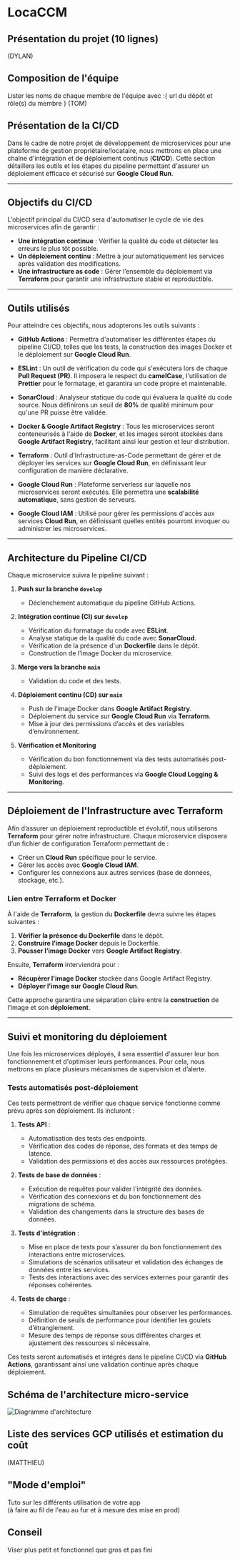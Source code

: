 # LocaCCM

## Présentation du projet (10 lignes)
(DYLAN)

## Composition de l'équipe
Lister les noms de chaque membre de l'équipe avec :{ url du dépôt et rôle(s) du membre } (TOM)

## Présentation de la CI/CD

Dans le cadre de notre projet de développement de microservices pour une plateforme de gestion propriétaire/locataire, nous mettrons en place une chaîne d'intégration et de déploiement continus (**CI/CD**). Cette section détaillera les outils et les étapes du pipeline permettant d'assurer un déploiement efficace et sécurisé sur **Google Cloud Run**.

---

## **Objectifs du CI/CD**

L'objectif principal du CI/CD sera d'automatiser le cycle de vie des microservices afin de garantir :

- **Une intégration continue** : Vérifier la qualité du code et détecter les erreurs le plus tôt possible.
- **Un déploiement continu** : Mettre à jour automatiquement les services après validation des modifications.
- **Une infrastructure as code** : Gérer l’ensemble du déploiement via **Terraform** pour garantir une infrastructure stable et reproductible.

---

## **Outils utilisés**

Pour atteindre ces objectifs, nous adopterons les outils suivants :

- **GitHub Actions** : Permettra d'automatiser les différentes étapes du pipeline CI/CD, telles que les tests, la construction des images Docker et le déploiement sur **Google Cloud Run**.

- **ESLint** : Un outil de vérification du code qui s'exécutera lors de chaque **Pull Request (PR)**. Il imposera le respect du **camelCase**, l'utilisation de **Prettier** pour le formatage, et garantira un code propre et maintenable.

- **SonarCloud** : Analyseur statique du code qui évaluera la qualité du code source. Nous définirons un seuil de **80%** de qualité minimum pour qu'une PR puisse être validée.

- **Docker & Google Artifact Registry** : Tous les microservices seront conteneurisés à l'aide de **Docker**, et les images seront stockées dans **Google Artifact Registry**, facilitant ainsi leur gestion et leur distribution.

- **Terraform** : Outil d’Infrastructure-as-Code permettant de gérer et de déployer les services sur **Google Cloud Run**, en définissant leur configuration de manière déclarative.

- **Google Cloud Run** : Plateforme serverless sur laquelle nos microservices seront exécutés. Elle permettra une **scalabilité automatique**, sans gestion de serveurs.

- **Google Cloud IAM** : Utilisé pour gérer les permissions d'accès aux services **Cloud Run**, en définissant quelles entités pourront invoquer ou administrer les microservices.

---

## **Architecture du Pipeline CI/CD**

Chaque microservice suivra le pipeline suivant :

1. **Push sur la branche `develop`**
   - Déclenchement automatique du pipeline GitHub Actions.

2. **Intégration continue (CI) sur `develop`**
   - Vérification du formatage du code avec **ESLint**.
   - Analyse statique de la qualité du code avec **SonarCloud**.
   - Vérification de la présence d'un **Dockerfile** dans le dépôt.
   - Construction de l’image Docker du microservice.

3. **Merge vers la branche `main`**
   - Validation du code et des tests.

4. **Déploiement continu (CD) sur `main`**
   - Push de l’image Docker dans **Google Artifact Registry**.
   - Déploiement du service sur **Google Cloud Run** via **Terraform**.
   - Mise à jour des permissions d’accès et des variables d’environnement.

5. **Vérification et Monitoring**
   - Vérification du bon fonctionnement via des tests automatisés post-déploiement.
   - Suivi des logs et des performances via **Google Cloud Logging & Monitoring**.

---

## **Déploiement de l'Infrastructure avec Terraform**

Afin d’assurer un déploiement reproductible et évolutif, nous utiliserons **Terraform** pour gérer notre infrastructure. Chaque microservice disposera d’un fichier de configuration Terraform permettant de :

- Créer un **Cloud Run** spécifique pour le service.
- Gérer les accès avec **Google Cloud IAM**.
- Configurer les connexions aux autres services (base de données, stockage, etc.).

### **Lien entre Terraform et Docker**

À l'aide de **Terraform**, la gestion du **Dockerfile** devra suivre les étapes suivantes :

1. **Vérifier la présence du Dockerfile** dans le dépôt.
2. **Construire l’image Docker** depuis le Dockerfile.
3. **Pousser l’image Docker** vers **Google Artifact Registry**.

Ensuite, **Terraform** interviendra pour :

- **Récupérer l'image Docker** stockée dans Google Artifact Registry.
- **Déployer l’image sur Google Cloud Run**.

Cette approche garantira une séparation claire entre la **construction** de l’image et son **déploiement**.

---

## **Suivi et monitoring du déploiement**

Une fois les microservices déployés, il sera essentiel d'assurer leur bon fonctionnement et d'optimiser leurs performances. Pour cela, nous mettrons en place plusieurs mécanismes de supervision et d’alerte.

### **Tests automatisés post-déploiement**

Ces tests permettront de vérifier que chaque service fonctionne comme prévu après son déploiement. Ils incluront :


1. **Tests API** :
   - Automatisation des tests des endpoints.
   - Vérification des codes de réponse, des formats et des temps de latence.
   - Validation des permissions et des accès aux ressources protégées.

2. **Tests de base de données** :
   - Exécution de requêtes pour valider l'intégrité des données.
   - Vérification des connexions et du bon fonctionnement des migrations de schéma.
   - Validation des changements dans la structure des bases de données.

3. **Tests d'intégration** :
   - Mise en place de tests pour s’assurer du bon fonctionnement des interactions entre microservices.
   - Simulations de scénarios utilisateur et validation des échanges de données entre les services.
   - Tests des interactions avec des services externes pour garantir des réponses cohérentes.

4. **Tests de charge** :
   - Simulation de requêtes simultanées pour observer les performances.
   - Définition de seuils de performance pour identifier les goulets d’étranglement.
   - Mesure des temps de réponse sous différentes charges et ajustement des ressources si nécessaire.

Ces tests seront automatisés et intégrés dans le pipeline CI/CD via **GitHub Actions**, garantissant ainsi une validation continue après chaque déploiement.


## Schéma de l'architecture micro-service
![Diagramme d'architecture](../images/diag-archi.png)

## Liste des services GCP utilisés et estimation du coût
(MATTHIEU)

## "Mode d'emploi"
Tuto sur les différents utilisation de votre app  
(à faire au fil de l'eau au fur et à mesure des mise en prod)

## Conseil
Viser plus petit et fonctionnel que gros et pas fini


